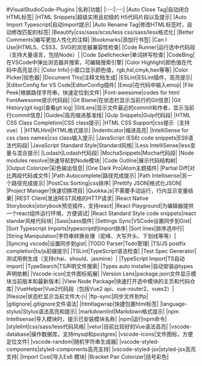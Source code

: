 #VisualStudioCode-Plugins
|名称|功能|
|:--:|:--:|
|Auto Close Tag|自动闭合HTML标签|
|HTML Snippets|超级实用且初级的 H5代码片段以及提示|
|Auto Import Typescript|自动import提示|
|Auto Rename Tag|修改HTML标签时，自动修改匹配的标签|
|Beautify|css/sass/scss/less css/sass/less格式化|
|Better Comments|编写更加人性化的注释|
|Bookmarks|添加行书签|
|Can I Use|HTML5、CSS3、SVG的浏览器兼容性检查|
|Code Runner|运行选中代码段（支持大量语言，包括Node）|
|Code Spellchecker|单词拼写检查|
|CodeBing|在VSCode中弹出浏览器并搜索，可编辑搜索引擎|
|Color Highlight|颜色值在代码中高亮显示|
|Color Info|小窗口显示颜色值，rgb,hsl,cmyk,hex等等|
|Color Picker|拾色器|
|Document This|注释文档生成|
|ESLint|ESLint插件，高亮提示|
|EditorConfig for VS Code|EditorConfig插件|
|Emoji|在代码中输入emoji|
|File Peek|根据路径字符串，快速定位到文件|
|Font-awesome|codes for html FontAwesome提示代码段|
|Git Blame|在状态栏显示当前行的Git信息|
|Git History(git log)|查看git log|
|GitLens|显示文件最近的commit和作者，显示当前行commit信息|
|Guides|高亮缩进基准线|
|Gulp Snippets|Gulp代码段|
|HTML CSS Class Completion|CSS class提示|
|HTML CSS Support|css提示（支持vue）|
|HTMLHint|HTML格式提示|
|Indenticator|缩进高亮|
|IntelliSense for css class names|css class输入提示|
|JavaScript (ES6) code snippets|ES6语法代码段|
|JavaScript Standard Style|Standard风格|
|Less IntelliSense|less变量与混合提示|
|Lodash|Lodash代码段|
|MochaSnippets|Mocha代码段|
|Node modules resolve|快速导航到Node模块|
|Code Outline|展示代码结构树|
|Output Colorizer|彩色输出信息|
|One Dark Pro|Atom主题插件|
|Partial Diff|对比两段代码或文件|
|Path Autocomplete|路径完成提示|
|Path Intellisense|另一个路径完成提示|
|PostCss Sorting|css排序|
|Prettify JSON|格式化JSON|
|Project Manager|快速切换项目|
|Quokka.js|不需要手动运行，行内显示变量结果|
|REST Client|发送REST风格的HTTP请求|
|React Native Storybooks|storybook预览插件，支持react|
|React Playground|为编辑器提供一个react组件运行环境，方便调试|
|React Standard Style code snippets|react standar风格代码块|
|Sass|sass插件|
|Settings Sync|VSCode设置同步到Gist|
|Sort Typescript Imports|typescript的import排序|
|Sort lines|排序选中行|
|String Manipulation|字符串转换处理（驼峰、大写开头、下划线等等）|
|Syncing vscode|设置同步到gist|
|TODO Parser|Todo管理|
|TS/JS postfix completion|ts/js前缀提示|
|TSLint|TypeScript语法检查|
|Test Spec Generator|测试用例生成（支持chai、should、jasmine）|
|TypeScript Import|TS自动import|
|TypeSearch|TS声明文件搜索|
|Types auto installer|自动安装@types声明依赖|
|Vscode-icon|文件图标拓展|
|Version Lens|package.json文件显示模块当前版本和最新版本|
|View Node Package|快速打开选中模块的主页和代码仓库|
|VueHelper|Vue2代码段（包括Vue2 api、vue-router2、vuex2）|
|filesize|状态栏显示当前文件大小|
|ftp-sync|同步文件到ftp|
|gitignore|.gitignore文件语法|
|htmltagwrap|快捷包裹html标签|
|language-stylus|Stylus语法高亮和提示|
|markdownlint|Markdown格式提示|
|npm Intellisense|导入模块时，提示已安装模块名称|
|npm|运行npm命令|
|stylelint|css/sass/less代码风格|
|vetur|目前比较好的Vue语法高亮|
|vscode-database|操作数据库，支持mysql和postgres|
|vscode-icons|文件图标，方便定位文件|
|vscode-random|随机字符串生成器|
|vscode-styled-components|styled-components高亮支持|
|vscode-styled-jsx|styled-jsx高亮支持|
|Import Cost|导入Es6 模块|
|Bracket Pair Colorizer|括号彩色|

